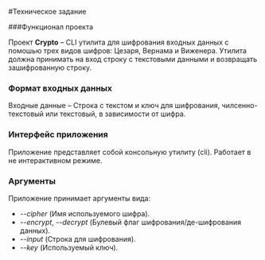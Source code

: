 #Техническое задание

###Функционал проекта

Проект **Crypto** – CLI утилита для шифрования входных данных с помошью трех видов шифров: Цезаря, Вернама и Виженера. Утилита должна принимать на вход строку с текстовыми данными и возвращать зашифрованную строку.

### Формат входных данных

Входные данные – Строка с текстом и ключ для шифрования, чилсенно-текстовый или текстовый, в зависимости от шифра.

### Интерфейс приложения

Приложение представляет собой консольную утилиту (cli). Работает в не интерактивном режиме.

### Аргументы

Приложение принимает аргументы вида:

- *--cipher* (Имя используемого шифра).
- *--encrypt*, *--decrypt* (Булевый флаг шифрования/де-шифрования данных).
- *--input* (Строка для шифрования).
- *--key* (Используемый ключ).
